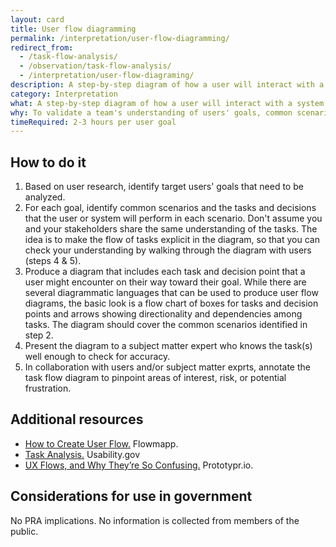 ```yaml
---
layout: card
title: User flow diagramming
permalink: /interpretation/user-flow-diagramming/
redirect_from:
  - /task-flow-analysis/
  - /observation/task-flow-analysis/
  - /interpretation/user-flow-diagraming/
description: A step-by-step diagram of how a user will interact with a system in order to reach a goal. The diagram traces a user's possible paths through sequences of tasks and decision points in pursuit of their goal. The tasks and decision points should represent steps taken by the user, as well as steps taken by the system.
category: Interpretation
what: A step-by-step diagram of how a user will interact with a system in order to reach a goal. The diagram traces a user's possible paths through sequences of tasks and decision points in pursuit of their goal. The tasks and decision points should represent steps taken by the user, as well as steps taken by the system.
why: To validate a team's understanding of users' goals, common scenarios, and tasks, and to illustrate in a solution-agnostic way the overall flow of tasks through which a user progresses to accomplish a goal. User flow diagrams also help surface obstacles in the way of users achieving their goal.
timeRequired: 2-3 hours per user goal  
---
```


## How to do it

1. Based on user research, identify target users' goals that need to be analyzed.
1. For each goal, identify common scenarios and the tasks and decisions that the user or system will perform in each scenario. Don't assume you and your stakeholders share the same understanding of the tasks. The idea is to make the flow of tasks explicit in the diagram, so that you can check your understanding by walking through the diagram with users (steps 4 & 5).
1. Produce a diagram that includes each task and decision point that a user might encounter on their way toward their goal. While there are several diagrammatic languages that can be used to produce user flow diagrams, the basic look is a flow chart of boxes for tasks and decision points and arrows showing directionality and dependencies among tasks. The diagram should cover the common scenarios identified in step 2.  
1. Present the diagram to a subject matter expert who knows the task(s) well enough to check for accuracy.
1. In collaboration with users and/or subject matter exprts, annotate the task flow diagram to pinpoint areas of interest, risk, or potential frustration.

<section class="method--section method--section--additional-resources" markdown="1">

## Additional resources

- <a href="https://help.flowmapp.com/help/how-to-create-user-flow/">How to Create User Flow.</a> Flowmapp.
- <a href="http://www.usability.gov/how-to-and-tools/methods/task-analysis.html">Task Analysis.</a> Usability.gov
- <a href="https://blog.prototypr.io/ux-flows-and-why-theyre-so-confusing-26670b9089d4">UX Flows, and Why They’re So Confusing.</a> Prototypr.io.
</section>

<section class="method--section method--section--government-considerations" markdown="1" >

## Considerations for use in government  

No PRA implications. No information is collected from members of the public.
</section>
